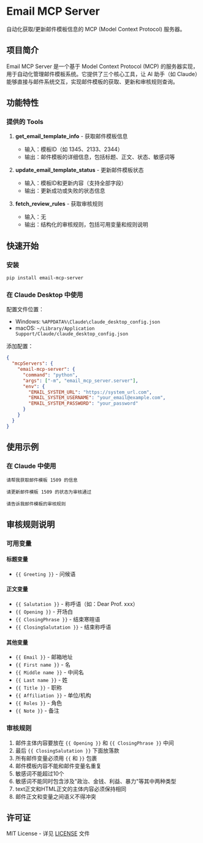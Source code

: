 # Email MCP Server

自动化获取/更新邮件模板信息的 MCP (Model Context Protocol) 服务器。

## 项目简介

Email MCP Server 是一个基于 Model Context Protocol (MCP) 的服务器实现，用于自动化管理邮件模板系统。它提供了三个核心工具，让 AI 助手（如 Claude）能够直接与邮件系统交互，实现邮件模板的获取、更新和审核规则查询。

## 功能特性

### 提供的 Tools

1. **get_email_template_info** - 获取邮件模板信息
   - 输入：模板ID（如 1345、2133、2344）
   - 输出：邮件模板的详细信息，包括标题、正文、状态、敏感词等

2. **update_email_template_status** - 更新邮件模板状态
   - 输入：模板ID和更新内容（支持全部字段）
   - 输出：更新成功或失败的状态信息

3. **fetch_review_rules** - 获取审核规则
   - 输入：无
   - 输出：结构化的审核规则，包括可用变量和规则说明

## 快速开始

### 安装
```bash
pip install email-mcp-server
```

### 在 Claude Desktop 中使用

配置文件位置：
- Windows: `%APPDATA%\Claude\claude_desktop_config.json`
- macOS: `~/Library/Application Support/Claude/claude_desktop_config.json`

添加配置：
```json
{
  "mcpServers": {
    "email-mcp-server": {
      "command": "python",
      "args": ["-m", "email_mcp_server.server"],
      "env": {
        "EMAIL_SYSTEM_URL": "https://system_url.com",
        "EMAIL_SYSTEM_USERNAME": "your_email@example.com",
        "EMAIL_SYSTEM_PASSWORD": "your_password"
      }
    }
  }
}
```

## 使用示例

### 在 Claude 中使用

```
请帮我获取邮件模板 1509 的信息
```

```
请更新邮件模板 1509 的状态为审核通过
```

```
请告诉我邮件模板的审核规则
```

## 审核规则说明

### 可用变量

#### 标题变量
- `{{ Greeting }}` - 问候语

#### 正文变量
- `{{ Salutation }}` - 称呼语（如：Dear Prof. xxx）
- `{{ Opening }}` - 开场白
- `{{ ClosingPhrase }}` - 结束寒暄语
- `{{ ClosingSalutation }}` - 结束称呼语

#### 其他变量
- `{{ Email }}` - 邮箱地址
- `{{ First name }}` - 名
- `{{ Middle name }}` - 中间名
- `{{ Last name }}` - 姓
- `{{ Title }}` - 职称
- `{{ Affiliation }}` - 单位/机构
- `{{ Roles }}` - 角色
- `{{ Note }}` - 备注

### 审核规则

1. 邮件主体内容要放在 `{{ Opening }}` 和 `{{ ClosingPhrase }}` 中间
2. 最后 `{{ ClosingSalutation }}` 下面放落款
3. 所有邮件变量必须用 `{{` 和 `}}` 包裹
4. 邮件模板内容不能和邮件变量名重复
5. 敏感词不能超过10个
6. 敏感词不能同时包含涉及"政治、金钱、利益、暴力"等其中两种类型
7. text正文和HTML正文的主体内容必须保持相同
8. 邮件正文和变量之间语义不得冲突

## 许可证

MIT License - 详见 [LICENSE](LINSE) 文件